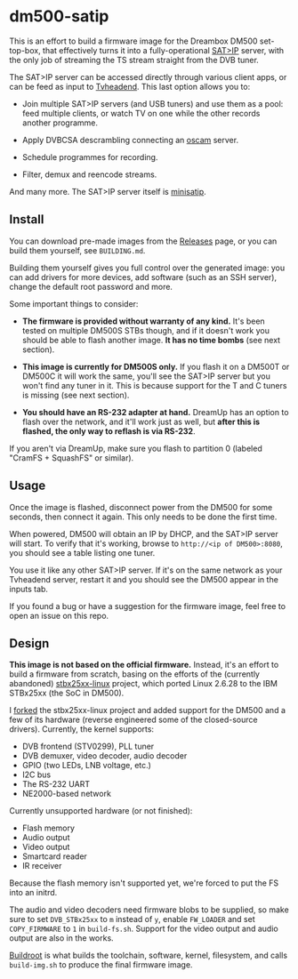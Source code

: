 # dm500-satip

This is an effort to build a firmware image for the Dreambox
DM500 set-top-box, that effectively turns it into a
fully-operational [SAT>IP] server, with the only job of
streaming the TS stream straight from the DVB tuner.

The SAT>IP server can be accessed directly through various client
apps, or can be feed as input to [Tvheadend]. This last option
allows you to:

 - Join multiple SAT>IP servers (and USB tuners) and use them
   as a pool: feed multiple clients, or watch TV on one while
   the other records another programme.

 - Apply DVBCSA descrambling connecting an [oscam] server.

 - Schedule programmes for recording.

 - Filter, demux and reencode streams.

And many more. The SAT>IP server itself is [minisatip].

## Install

You can download pre-made images from the [Releases] page,
or you can build them yourself, see `BUILDING.md`.

Building them yourself gives you full control over the generated
image: you can add drivers for more devices, add software (such
as an SSH server), change the default root password and more.

Some important things to consider:

 - **The firmware is provided without warranty of any kind.**
   It's been tested on multiple DM500S STBs though, and if it
   doesn't work you should be able to flash another image.
   **It has no time bombs** (see next section).

 - **This image is currently for DM500S only.** If you flash it
   on a DM500T or DM500C it will work the same, you'll see the
   SAT>IP server but you won't find any tuner in it. This is
   because support for the T and C tuners is missing (see next
   section).

 - **You should have an RS-232 adapter at hand.** DreamUp has an
   option to flash over the network, and it'll work just as well,
   but **after this is flashed, the only way to reflash is via
   RS-232**.

If you aren't via DreamUp, make sure you flash to partition 0 (labeled
"CramFS + SquashFS" or similar).

## Usage

Once the image is flashed, disconnect power from the DM500
for some seconds, then connect it again. This only needs to
be done the first time.

When powered, DM500 will obtain an IP by DHCP, and the
SAT>IP server will start. To verify that it's working, browse to
`http://<ip of DM500>:8080`, you should see a table listing one
tuner.

You use it like any other SAT>IP server. If it's on the same
network as your Tvheadend server, restart it and you should
see the DM500 appear in the inputs tab.

If you found a bug or have a suggestion for the firmware image,
feel free to open an issue on this repo.

## Design

**This image is not based on the official firmware.** Instead,
it's an effort to build a firmware from scratch, basing on the
efforts of the (currently abandoned) [stbx25xx-linux] project,
which ported Linux 2.6.28 to the IBM STBx25xx (the SoC in DM500).

I [forked][kernel-fork] the stbx25xx-linux project and added support
for the DM500 and a few of its hardware (reverse engineered some of
the closed-source drivers). Currently, the kernel supports:

 - DVB frontend (STV0299), PLL tuner
 - DVB demuxer, video decoder, audio decoder
 - GPIO (two LEDs, LNB voltage, etc.)
 - I2C bus
 - The RS-232 UART
 - NE2000-based network

Currently unsupported hardware (or not finished):

 - Flash memory
 - Audio output
 - Video output
 - Smartcard reader
 - IR receiver

Because the flash memory isn't supported yet, we're forced to put
the FS into an initrd.

The audio and video decoders need firmware blobs to be supplied, so
make sure to set `DVB_STBx25xx` to `m` instead of `y`, enable `FW_LOADER`
and set `COPY_FIRMWARE` to `1` in `build-fs.sh`. Support for the video
output and audio output are also in the works.

[Buildroot] is what builds the toolchain, software, kernel, filesystem,
and calls `build-img.sh` to produce the final firmware image.



[SAT>IP]: https://en.wikipedia.org/wiki/Sat-IP
[oscam]: http://www.streamboard.tv/oscam
[minisatip]: https://github.com/catalinii/minisatip
[tvheadend]: https://tvheadend.org/
[releases]: https://github.com/jmendeth/dm500-satip/releases
[buildroot]: https://buildroot.org
[stbx25xx-linux]: http://stbx25xx-linux.sf.net
[kernel-fork]: https://github.com/jmendeth/stbx25xx-linux

